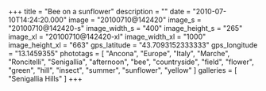+++
title = "Bee on a sunflower"
description = ""
date = "2010-07-10T14:24:20.000"
image = "20100710@142420"
image_s = "20100710@142420-s"
image_width_s = "400"
image_height_s = "265"
image_xl = "20100710@142420-xl"
image_width_xl = "1000"
image_height_xl = "663"
gps_latitude = "43.7093152333333"
gps_longitude = "13.1459355"
phototags = [ "Ancona", "Europe", "Italy", "Marche", "Roncitelli", "Senigallia", "afternoon", "bee", "countryside", "field", "flower", "green", "hill", "insect", "summer", "sunflower", "yellow" ]
galleries = [ "Senigallia Hills" ]
+++
